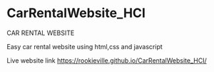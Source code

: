 # CarRentalWebsite_HCI
CAR RENTAL WEBSITE



Easy car rental website using html,css and javascript


Live website link
https://rookieville.github.io/CarRentalWebsite_HCI/
